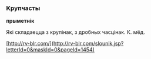 ### Крупчасты
**прыметнік**

Які складаецца з крупінак, з дробных часцінак. К. мёд.

<a rel="author">[http://rv-blr.com/](http://rv-blr.com/slounik.jsp?letterId=0&maskId=0&pageId=1454)</a>
